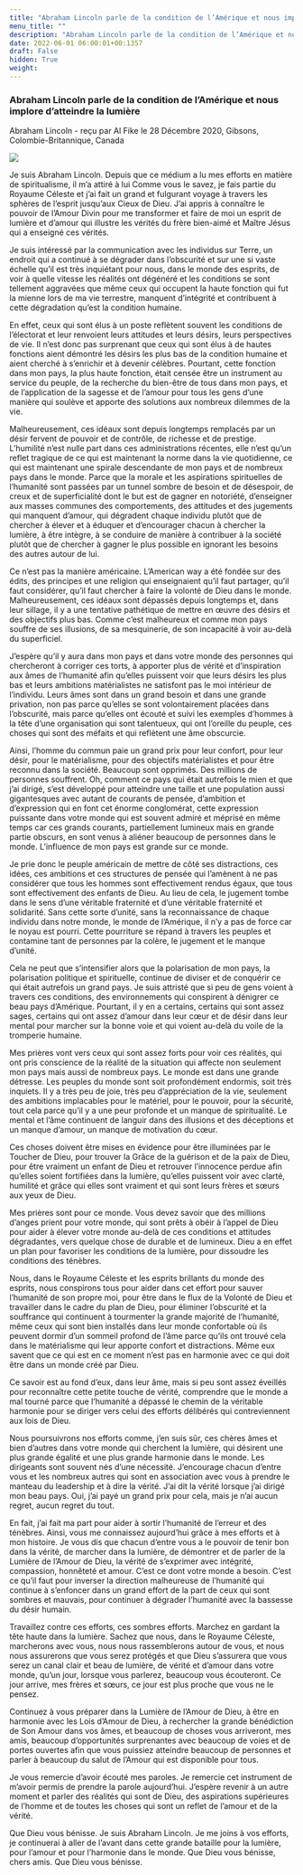 ```yaml
---
title: "Abraham Lincoln parle de la condition de l’Amérique et nous implore d’atteindre la lumière"
menu_title: ""
description: "Abraham Lincoln parle de la condition de l’Amérique et nous implore d’atteindre la lumière"
date: 2022-06-01 06:00:01+00:1357
draft: False
hidden: True
weight:
---
```

### Abraham Lincoln parle de la condition de l’Amérique et nous implore d’atteindre la lumière

Abraham Lincoln - reçu par Al Fike le 28 Décembre 2020, Gibsons, Colombie-Britannique, Canada

![](/fr-contemporary-messages/fr-contemporary-messages-by-date-order/fr-contemporary-messages-2020/abraham-lincoln-1.jpg)

Je suis Abraham Lincoln. Depuis que ce médium a lu mes efforts en matière de spiritualisme, il m’a attiré à lui Comme vous le savez, je fais partie du Royaume Céleste et j’ai fait un grand et fulgurant voyage à travers les sphères de l’esprit jusqu’aux Cieux de Dieu. J’ai appris à connaître le pouvoir de l’Amour Divin pour me transformer et faire de moi un esprit de lumière et d’amour qui illustre les vérités du frère bien-aimé et Maître Jésus qui a enseigné ces vérités.

Je suis intéressé par la communication avec les individus sur Terre, un endroit qui a continué à se dégrader dans l’obscurité et sur une si vaste échelle qu’il est très inquiétant pour nous, dans le monde des esprits, de voir à quelle vitesse les réalités ont dégénéré et les conditions se sont tellement aggravées que même ceux qui occupent la haute fonction qui fut la mienne lors de ma vie terrestre, manquent d’intégrité et contribuent à cette dégradation qu’est la condition humaine.

En effet, ceux qui sont élus à un poste reflètent souvent les conditions de l’électorat et leur renvoient leurs attitudes et leurs désirs, leurs perspectives de vie. Il n’est donc pas surprenant que ceux qui sont élus à de hautes fonctions aient démontré les désirs les plus bas de la condition humaine et aient cherché à s’enrichir et à devenir célèbres. Pourtant, cette fonction dans mon pays, la plus haute fonction, était censée être un instrument au service du peuple, de la recherche du bien-être de tous dans mon pays, et de l’application de la sagesse et de l’amour pour tous les gens d’une manière qui soulève et apporte des solutions aux nombreux dilemmes de la vie.

Malheureusement, ces idéaux sont depuis longtemps remplacés par un désir fervent de pouvoir et de contrôle, de richesse et de prestige. L’humilité n’est nulle part dans ces administrations récentes, elle n’est qu’un reflet tragique de ce qui est maintenant la norme dans la vie quotidienne, ce qui est maintenant une spirale descendante de mon pays et de nombreux pays dans le monde. Parce que la morale et les aspirations spirituelles de l’humanité sont passées par un tunnel sombre de besoin et de désespoir, de creux et de superficialité dont le but est de gagner en notoriété, d’enseigner aux masses communes des comportements, des attitudes et des jugements qui manquent d’amour, qui dégradent chaque individu plutôt que de chercher à élever et à éduquer et d’encourager chacun à chercher la lumière, à être intègre, à se conduire de manière à contribuer à la société plutôt que de chercher à gagner le plus possible en ignorant les besoins des autres autour de lui.

Ce n’est pas la manière américaine. L’American way a été fondée sur des édits, des principes et une religion qui enseignaient qu’il faut partager, qu’il faut considérer, qu’il faut chercher à faire la volonté de Dieu dans le monde. Malheureusement, ces idéaux sont dépassés depuis longtemps et, dans leur sillage, il y a une tentative pathétique de mettre en œuvre des désirs et des objectifs plus bas. Comme c’est malheureux et comme mon pays souffre de ses illusions, de sa mesquinerie, de son incapacité à voir au-delà du superficiel.

J’espère qu’il y aura dans mon pays et dans votre monde des personnes qui chercheront à corriger ces torts, à apporter plus de vérité et d’inspiration aux âmes de l’humanité afin qu’elles puissent voir que leurs désirs les plus bas et leurs ambitions matérialistes ne satisfont pas le moi intérieur de l’individu. Leurs âmes sont dans un grand besoin et dans une grande privation, non pas parce qu’elles se sont volontairement placées dans l’obscurité, mais parce qu’elles ont écouté et suivi les exemples d’hommes à la tête d’une organisation qui sont talentueux, qui ont l’oreille du peuple, ces choses qui sont des méfaits et qui reflètent une âme obscurcie.

Ainsi, l’homme du commun paie un grand prix pour leur confort, pour leur désir, pour le matérialisme, pour des objectifs matérialistes et pour être reconnu dans la société. Beaucoup sont opprimés. Des millions de personnes souffrent. Oh, comment ce pays qui était autrefois le mien et que j’ai dirigé, s’est développé pour atteindre une taille et une population aussi gigantesques avec autant de courants de pensée, d’ambition et d’expression qui en font cet énorme conglomérat, cette expression puissante dans votre monde qui est souvent admiré et méprisé en même temps car ces grands courants, partiellement lumineux mais en grande partie obscurs, en sont venus à aliéner beaucoup de personnes dans le monde. L’influence de mon pays est grande sur ce monde.

Je prie donc le peuple américain de mettre de côté ses distractions, ces idées, ces ambitions et ces structures de pensée qui l’amènent à ne pas considérer que tous les hommes sont effectivement rendus égaux, que tous sont effectivement des enfants de Dieu. Au lieu de cela, le jugement tombe dans le sens d’une véritable fraternité et d’une véritable fraternité et solidarité. Sans cette sorte d’unité, sans la reconnaissance de chaque individu dans notre monde, le monde de l’Amérique, il n’y a pas de force car le noyau est pourri. Cette pourriture se répand à travers les peuples et contamine tant de personnes par la colère, le jugement et le manque d’unité.

Cela ne peut que s’intensifier alors que la polarisation de mon pays, la polarisation politique et spirituelle, continue de diviser et de conquérir ce qui était autrefois un grand pays. Je suis attristé que si peu de gens voient à travers ces conditions, des environnements qui conspirent à dénigrer ce beau pays d’Amérique. Pourtant, il y en a certains, certains qui sont assez sages, certains qui ont assez d’amour dans leur cœur et de désir dans leur mental pour marcher sur la bonne voie et qui voient au-delà du voile de la tromperie humaine.

Mes prières vont vers ceux qui sont assez forts pour voir ces réalités, qui ont pris conscience de la réalité de la situation qui affecte non seulement mon pays mais aussi de nombreux pays. Le monde est dans une grande détresse. Les peuples du monde sont soit profondément endormis, soit très inquiets. Il y a très peu de joie, très peu d’appréciation de la vie, seulement des ambitions implacables pour le matériel, pour le pouvoir, pour la sécurité, tout cela parce qu’il y a une peur profonde et un manque de spiritualité. Le mental et l’âme continuent de languir dans des illusions et des déceptions et un manque d’amour, un manque de motivation du cœur.

Ces choses doivent être mises en évidence pour être illuminées par le Toucher de Dieu, pour trouver la Grâce de la guérison et de la paix de Dieu, pour être vraiment un enfant de Dieu et retrouver l’innocence perdue afin qu’elles soient fortifiées dans la lumière, qu’elles puissent voir avec clarté, humilité et grâce qui elles sont vraiment et qui sont leurs frères et sœurs aux yeux de Dieu.

Mes prières sont pour ce monde. Vous devez savoir que des millions d’anges prient pour votre monde, qui sont prêts à obéir à l’appel de Dieu pour aider à élever votre monde au-delà de ces conditions et attitudes dégradantes, vers quelque chose de durable et de lumineux. Dieu a en effet un plan pour favoriser les conditions de la lumière, pour dissoudre les conditions des ténèbres.

Nous, dans le Royaume Céleste et les esprits brillants du monde des esprits, nous conspirons tous pour aider dans cet effort pour sauver l’humanité de son propre moi, pour être dans le flux de la Volonté de Dieu et travailler dans le cadre du plan de Dieu, pour éliminer l’obscurité et la souffrance qui continuent à tourmenter la grande majorité de l’humanité, même ceux qui sont bien installés dans leur monde confortable où ils peuvent dormir d’un sommeil profond de l’âme parce qu’ils ont trouvé cela dans le matérialisme qui leur apporte confort et distractions. Même eux savent que ce qui est en ce moment n’est pas en harmonie avec ce qui doit être dans un monde créé par Dieu.

Ce savoir est au fond d’eux, dans leur âme, mais si peu sont assez éveillés pour reconnaître cette petite touche de vérité, comprendre que le monde a mal tourné parce que l’humanité a dépassé le chemin de la véritable harmonie pour se diriger vers celui des efforts délibérés qui contreviennent aux lois de Dieu.

Nous poursuivrons nos efforts comme, j’en suis sûr, ces chères âmes et bien d’autres dans votre monde qui cherchent la lumière, qui désirent une plus grande égalité et une plus grande harmonie dans le monde. Les dirigeants sont souvent nés d’une nécessité. J’encourage chacun d’entre vous et les nombreux autres qui sont en association avec vous à prendre le manteau du leadership et à dire la vérité. J’ai dit la vérité lorsque j’ai dirigé mon beau pays. Oui, j’ai payé un grand prix pour cela, mais je n’ai aucun regret, aucun regret du tout.

En fait, j’ai fait ma part pour aider à sortir l’humanité de l’erreur et des ténèbres. Ainsi, vous me connaissez aujourd’hui grâce à mes efforts et à mon histoire. Je vous dis que chacun d’entre vous a le pouvoir de tenir bon dans la vérité, de marcher dans la lumière, de démontrer et de parler de la Lumière de l’Amour de Dieu, la vérité de s’exprimer avec intégrité, compassion, honnêteté et amour. C’est ce dont votre monde a besoin. C’est ce qu’il faut pour inverser la direction malheureuse de l’humanité qui continue à s’enfoncer dans un grand effort de la part de ceux qui sont sombres et mauvais, pour continuer à dégrader l’humanité avec la bassesse du désir humain.

Travaillez contre ces efforts, ces sombres efforts. Marchez en gardant la tête haute dans la lumière. Sachez que nous, dans le Royaume Céleste, marcherons avec vous, nous nous rassemblerons autour de vous, et nous nous assurerons que vous serez protégés et que Dieu s’assurera que vous serez un canal clair et beau de lumière, de vérité et d’amour dans votre monde, qu’un jour, lorsque vous parlerez, beaucoup vous écouteront. Ce jour arrive, mes frères et sœurs, ce jour est plus proche que vous ne le pensez.

Continuez à vous préparer dans la Lumière de l’Amour de Dieu, à être en harmonie avec les Lois d’Amour de Dieu, à rechercher la grande bénédiction de Son Amour dans vos âmes, et beaucoup de choses vous arriveront, mes amis, beaucoup d’opportunités surprenantes avec beaucoup de voies et de portes ouvertes afin que vous puissiez atteindre beaucoup de personnes et parler à beaucoup du salut de l’Amour qui est disponible pour tous.

Je vous remercie d’avoir écouté mes paroles. Je remercie cet instrument de m’avoir permis de prendre la parole aujourd’hui. J’espère revenir à un autre moment et parler des réalités qui sont de Dieu, des aspirations supérieures de l’homme et de toutes les choses qui sont un reflet de l’amour et de la vérité.

Que Dieu vous bénisse. Je suis Abraham Lincoln. Je me joins à vos efforts, je continuerai à aller de l’avant dans cette grande bataille pour la lumière, pour l’amour et pour l’harmonie dans le monde. Que Dieu vous bénisse, chers amis. Que Dieu vous bénisse.

